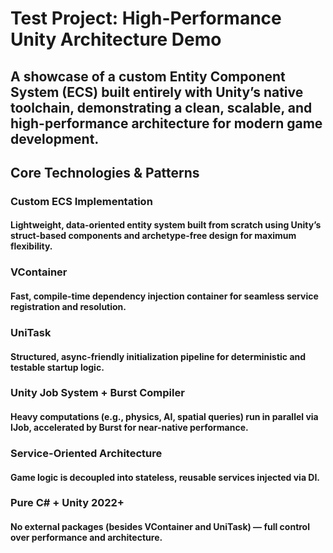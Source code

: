 # Test Project: High-Performance Unity Architecture Demo
## A showcase of a custom Entity Component System (ECS) built entirely with Unity’s native toolchain, demonstrating a clean, scalable, and high-performance architecture for modern game development.

## Core Technologies & Patterns
### Custom ECS Implementation
#### Lightweight, data-oriented entity system built from scratch using Unity’s struct-based components and archetype-free design for maximum flexibility.
### VContainer
#### Fast, compile-time dependency injection container for seamless service registration and resolution.
### UniTask
#### Structured, async-friendly initialization pipeline for deterministic and testable startup logic.
### Unity Job System + Burst Compiler
#### Heavy computations (e.g., physics, AI, spatial queries) run in parallel via IJob, accelerated by Burst for near-native performance.
### Service-Oriented Architecture
#### Game logic is decoupled into stateless, reusable services injected via DI.
### Pure C# + Unity 2022+
#### No external packages (besides VContainer and UniTask) — full control over performance and architecture.
